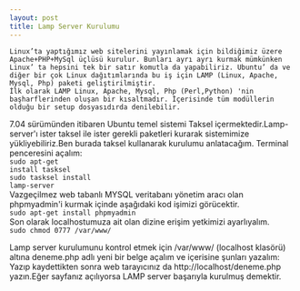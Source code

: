 ```yaml
---
layout: post
title: Lamp Server Kurulumu
---
```


    Linux’ta yaptığımız web sitelerini yayınlamak için bildiğimiz üzere Apache+PHP+MySql üçlüsü kurulur. Bunları ayrı ayrı kurmak mümkünken Linux’ ta hepsini tek bir satır komutla da yapabiliriz. Ubuntu’ da ve diğer bir çok Linux dağıtımlarında bu iş için LAMP (Linux, Apache, Mysql, Php) paketi geliştirilmiştir.
    İlk olarak LAMP Linux, Apache, Mysql, Php (Perl,Python) 'nin başharflerinden oluşan bir kısaltmadır. İçerisinde tüm modüllerin olduğu bir setup dosyasıdırda denilebilir. 

 7.04 sürümünden itibaren Ubuntu temel sistemi Taksel içermektedir.Lamp-server'ı ister taksel ile ister gerekli paketleri kurarak sistemimize yükliyebiliriz.Ben burada taksel kullanarak kurulumu anlatacağım. Terminal penceresini açalım:
<br>
<code>sudo apt-get install tasksel</code><br>
<code>sudo tasksel install lamp-server</code><br>
Vazgeçilmez web tabanlı MYSQL veritabanı yönetim aracı olan phpmyadmin'i kurmak içinde aşağıdaki kod işimizi görücektir.<br>
<code>sudo apt-get install phpmyadmin</code>
<br>
Son olarak localhostumuza ait olan dizine erişim yetkimizi ayarlıyalım.<br>
<code>sudo chmod 0777 /var/www/</code>

Lamp server kurulumunu kontrol etmek için /var/www/ (localhost klasörü) altına deneme.php adlı yeni bir belge açalım ve içerisine şunları yazalım:
<code><?php
    echo  "Hello world!";
    ?>
</code>
<br>
Yazıp kaydettikten sonra web tarayıcınız da http://localhost/deneme.php yazın.Eğer sayfanız açılıyorsa LAMP server başarıyla kurulmuş demektir.

